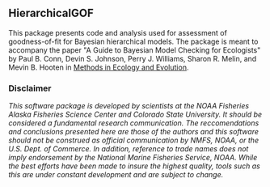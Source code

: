 <!-- README.md is generated from README.Rmd. Please edit that file -->
HierarchicalGOF
---------------

This package presents code and analysis used for assessment of goodness-of-fit for Bayesian hierarchical models. The package is meant to accompany the paper "A Guide to Bayesian Model Checking for Ecologists" by Paul B. Conn, Devin S. Johnson, Perry J. Williams, Sharon R. Melin, and Mevin B. Hooten in [Methods in Ecology and Evolution](http://besjournals.onlinelibrary.wiley.com/hub/journal/10.1111/(ISSN)2041-210X/).

### Disclaimer

*This software package is developed by scientists at the NOAA Fisheries Alaska Fisheries Science Center and Colorado State University. It should be considered a fundamental research communication. The reccomendations and conclusions presented here are those of the authors and this software should not be construed as official communication by NMFS, NOAA, or the U.S. Dept. of Commerce. In addition, reference to trade names does not imply endorsement by the National Marine Fisheries Service, NOAA. While the best efforts have been made to insure the highest quality, tools such as this are under constant development and are subject to change.*
